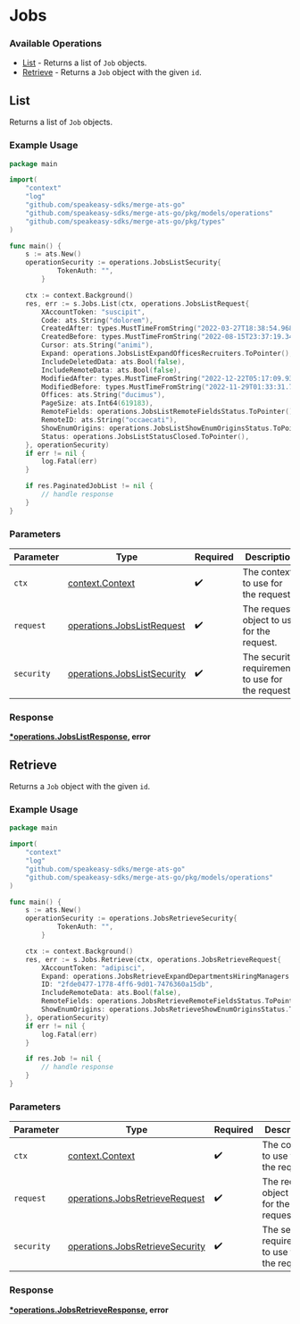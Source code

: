 # Jobs

### Available Operations

* [List](#list) - Returns a list of `Job` objects.
* [Retrieve](#retrieve) - Returns a `Job` object with the given `id`.

## List

Returns a list of `Job` objects.

### Example Usage

```go
package main

import(
	"context"
	"log"
	"github.com/speakeasy-sdks/merge-ats-go"
	"github.com/speakeasy-sdks/merge-ats-go/pkg/models/operations"
	"github.com/speakeasy-sdks/merge-ats-go/pkg/types"
)

func main() {
    s := ats.New()
    operationSecurity := operations.JobsListSecurity{
            TokenAuth: "",
        }

    ctx := context.Background()
    res, err := s.Jobs.List(ctx, operations.JobsListRequest{
        XAccountToken: "suscipit",
        Code: ats.String("dolorem"),
        CreatedAfter: types.MustTimeFromString("2022-03-27T18:38:54.968Z"),
        CreatedBefore: types.MustTimeFromString("2022-08-15T23:37:19.342Z"),
        Cursor: ats.String("animi"),
        Expand: operations.JobsListExpandOfficesRecruiters.ToPointer(),
        IncludeDeletedData: ats.Bool(false),
        IncludeRemoteData: ats.Bool(false),
        ModifiedAfter: types.MustTimeFromString("2022-12-22T05:17:09.936Z"),
        ModifiedBefore: types.MustTimeFromString("2022-11-29T01:33:31.768Z"),
        Offices: ats.String("ducimus"),
        PageSize: ats.Int64(619183),
        RemoteFields: operations.JobsListRemoteFieldsStatus.ToPointer(),
        RemoteID: ats.String("occaecati"),
        ShowEnumOrigins: operations.JobsListShowEnumOriginsStatus.ToPointer(),
        Status: operations.JobsListStatusClosed.ToPointer(),
    }, operationSecurity)
    if err != nil {
        log.Fatal(err)
    }

    if res.PaginatedJobList != nil {
        // handle response
    }
}
```

### Parameters

| Parameter                                                                  | Type                                                                       | Required                                                                   | Description                                                                |
| -------------------------------------------------------------------------- | -------------------------------------------------------------------------- | -------------------------------------------------------------------------- | -------------------------------------------------------------------------- |
| `ctx`                                                                      | [context.Context](https://pkg.go.dev/context#Context)                      | :heavy_check_mark:                                                         | The context to use for the request.                                        |
| `request`                                                                  | [operations.JobsListRequest](../../models/operations/jobslistrequest.md)   | :heavy_check_mark:                                                         | The request object to use for the request.                                 |
| `security`                                                                 | [operations.JobsListSecurity](../../models/operations/jobslistsecurity.md) | :heavy_check_mark:                                                         | The security requirements to use for the request.                          |


### Response

**[*operations.JobsListResponse](../../models/operations/jobslistresponse.md), error**


## Retrieve

Returns a `Job` object with the given `id`.

### Example Usage

```go
package main

import(
	"context"
	"log"
	"github.com/speakeasy-sdks/merge-ats-go"
	"github.com/speakeasy-sdks/merge-ats-go/pkg/models/operations"
)

func main() {
    s := ats.New()
    operationSecurity := operations.JobsRetrieveSecurity{
            TokenAuth: "",
        }

    ctx := context.Background()
    res, err := s.Jobs.Retrieve(ctx, operations.JobsRetrieveRequest{
        XAccountToken: "adipisci",
        Expand: operations.JobsRetrieveExpandDepartmentsHiringManagers.ToPointer(),
        ID: "2fde0477-1778-4ff6-9d01-7476360a15db",
        IncludeRemoteData: ats.Bool(false),
        RemoteFields: operations.JobsRetrieveRemoteFieldsStatus.ToPointer(),
        ShowEnumOrigins: operations.JobsRetrieveShowEnumOriginsStatus.ToPointer(),
    }, operationSecurity)
    if err != nil {
        log.Fatal(err)
    }

    if res.Job != nil {
        // handle response
    }
}
```

### Parameters

| Parameter                                                                          | Type                                                                               | Required                                                                           | Description                                                                        |
| ---------------------------------------------------------------------------------- | ---------------------------------------------------------------------------------- | ---------------------------------------------------------------------------------- | ---------------------------------------------------------------------------------- |
| `ctx`                                                                              | [context.Context](https://pkg.go.dev/context#Context)                              | :heavy_check_mark:                                                                 | The context to use for the request.                                                |
| `request`                                                                          | [operations.JobsRetrieveRequest](../../models/operations/jobsretrieverequest.md)   | :heavy_check_mark:                                                                 | The request object to use for the request.                                         |
| `security`                                                                         | [operations.JobsRetrieveSecurity](../../models/operations/jobsretrievesecurity.md) | :heavy_check_mark:                                                                 | The security requirements to use for the request.                                  |


### Response

**[*operations.JobsRetrieveResponse](../../models/operations/jobsretrieveresponse.md), error**

